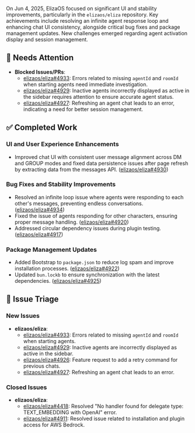 On Jun 4, 2025, ElizaOS focused on significant UI and stability improvements, particularly in the `elizaos/eliza` repository. Key achievements include resolving an infinite agent response loop and enhancing chat UI consistency, alongside critical bug fixes and package management updates. New challenges emerged regarding agent activation display and session management.

## 🚨 Needs Attention
- **Blocked Issues/PRs**:
    - [elizaos/eliza#4933](https://github.com/elizaos/eliza/issues/4933): Errors related to missing `agentId` and `roomId` when starting agents need immediate investigation.
    - [elizaos/eliza#4929](https://github.com/elizaos/eliza/issues/4929): Inactive agents incorrectly displayed as active in the sidebar requires attention to ensure accurate agent status.
    - [elizaos/eliza#4927](https://github.com/elizaos/eliza/issues/4927): Refreshing an agent chat leads to an error, indicating a need for better session management.

## ✅ Completed Work
### UI and User Experience Enhancements
- Improved chat UI with consistent user message alignment across DM and GROUP modes and fixed data persistence issues after page refresh by extracting data from the messages API. ([elizaos/eliza#4930](https://github.com/elizaos/eliza/pull/4930))

### Bug Fixes and Stability Improvements
- Resolved an infinite loop issue where agents were responding to each other's messages, preventing endless conversations. ([elizaos/eliza#4934](https://github.com/elizaos/eliza/pull/4934))
- Fixed the issue of agents responding for other characters, ensuring proper message handling. ([elizaos/eliza#4920](https://github.com/elizaos/eliza/pull/4920))
- Addressed circular dependency issues during plugin testing. ([elizaos/eliza#4917](https://github.com/elizaos/eliza/pull/4917))

### Package Management Updates
- Added Bootstrap to `package.json` to reduce log spam and improve installation processes. ([elizaos/eliza#4922](https://github.com/elizaos/eliza/pull/4922))
- Updated `bun.lockb` to ensure synchronization with the latest dependencies. ([elizaos/eliza#4925](https://github.com/elizaos/eliza/pull/4925))

## 🐞 Issue Triage
### New Issues
- **elizaos/eliza**:
    - [elizaos/eliza#4933](https://github.com/elizaos/eliza/issues/4933): Errors related to missing `agentId` and `roomId` when starting agents.
    - [elizaos/eliza#4929](https://github.com/elizaos/eliza/issues/4929): Inactive agents are incorrectly displayed as active in the sidebar.
    - [elizaos/eliza#4926](https://github.com/elizaos/eliza/issues/4926): Feature request to add a retry command for previous chats.
    - [elizaos/eliza#4927](https://github.com/elizaos/eliza/issues/4927): Refreshing an agent chat leads to an error.

### Closed Issues
- **elizaos/eliza**:
    - [elizaos/eliza#4418](https://github.com/elizaos/eliza/issues/4418): Resolved "No handler found for delegate type: TEXT_EMBEDDING with OpenAI" error.
    - [elizaos/eliza#4911](https://github.com/elizaos/eliza/issues/4911): Resolved issue related to installation and plugin access for AWS Bedrock.